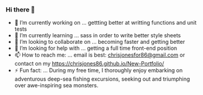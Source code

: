 ### Hi there 👋

- 🔭 I’m currently working on ... gettting better at writting functions and unit tests
- 🌱 I’m currently learning ... sass in order to write better style sheets
- 👯 I’m looking to collaborate on ... becoming faster and getting better
- 🤔 I’m looking for help with ... getting a full time front-end position
- 📫 How to reach me: ... email is best: chrisjonesfor86@gmail.com or contact on my https://chrisjones86.github.io/New-Portfolio/
- ⚡ Fun fact: ... During my free time, I thoroughly enjoy embarking on adventurous deep-sea fishing excursions, seeking out and triumphing over awe-inspiring sea monsters.

